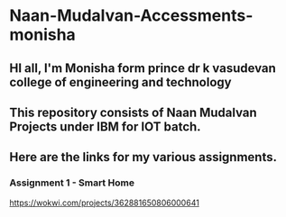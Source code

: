 # Naan-Mudalvan-Accessments-monisha

## HI all, I'm Monisha form prince dr k vasudevan college of engineering and technology
## This repository consists of Naan Mudalvan Projects under IBM for IOT batch.
## Here are the links for my various assignments.
### Assignment 1  - Smart Home 
https://wokwi.com/projects/362881650806000641
